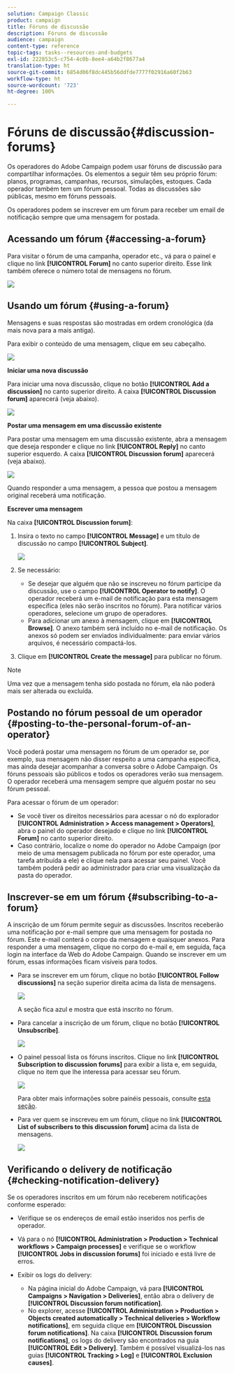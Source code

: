 ```yaml
---
solution: Campaign Classic
product: campaign
title: Fóruns de discussão
description: Fóruns de discussão
audience: campaign
content-type: reference
topic-tags: tasks--resources-and-budgets
exl-id: 222853c5-c754-4c0b-8ee4-a64b2f8677a4
translation-type: ht
source-git-commit: 6854d06f8dc445b56ddfde7777f02916a60f2b63
workflow-type: ht
source-wordcount: '723'
ht-degree: 100%

---
```


# Fóruns de discussão{#discussion-forums}

Os operadores do Adobe Campaign podem usar fóruns de discussão para compartilhar informações. Os elementos a seguir têm seu próprio fórum: planos, programas, campanhas, recursos, simulações, estoques. Cada operador também tem um fórum pessoal. Todas as discussões são públicas, mesmo em fóruns pessoais.

Os operadores podem se inscrever em um fórum para receber um email de notificação sempre que uma mensagem for postada.

## Acessando um fórum {#accessing-a-forum}

Para visitar o fórum de uma campanha, operador etc., vá para o painel e clique no link **[!UICONTROL Forum]** no canto superior direito. Esse link também oferece o número total de mensagens no fórum.

![](assets/mrm_forum_access_link.png)

## Usando um fórum {#using-a-forum}

Mensagens e suas respostas são mostradas em ordem cronológica (da mais nova para a mais antiga).

Para exibir o conteúdo de uma mensagem, clique em seu cabeçalho.

![](assets/mrm_forum_expand_msg.png)

**Iniciar uma nova discussão**

Para iniciar uma nova discussão, clique no botão **[!UICONTROL Add a discussion]** no canto superior direito. A caixa **[!UICONTROL Discussion forum]** aparecerá (veja abaixo).

![](assets/mrm_forum_new_thread.png)

**Postar uma mensagem em uma discussão existente**

Para postar uma mensagem em uma discussão existente, abra a mensagem que deseja responder e clique no link **[!UICONTROL Reply]** no canto superior esquerdo. A caixa **[!UICONTROL Discussion forum]** aparecerá (veja abaixo).

![](assets/mrm_forum_answer_msg.png)

Quando responder a uma mensagem, a pessoa que postou a mensagem original receberá uma notificação.

**Escrever uma mensagem**

Na caixa **[!UICONTROL Discussion forum]**:

1. Insira o texto no campo **[!UICONTROL Message]** e um título de discussão no campo **[!UICONTROL Subject]**.

   ![](assets/mrm_forum_edit_msg.png)

1. Se necessário:

   * Se desejar que alguém que não se inscreveu no fórum participe da discussão, use o campo **[!UICONTROL Operator to notify]**. O operador receberá um e-mail de notificação para esta mensagem específica (eles não serão inscritos no fórum). Para notificar vários operadores, selecione um grupo de operadores.
   * Para adicionar um anexo à mensagem, clique em **[!UICONTROL Browse]**. O anexo também será incluído no e-mail de notificação. Os anexos só podem ser enviados individualmente: para enviar vários arquivos, é necessário compactá-los.

1. Clique em **[!UICONTROL Create the message]** para publicar no fórum.

>[!NOTE]
>
>Uma vez que a mensagem tenha sido postada no fórum, ela não poderá mais ser alterada ou excluída.

## Postando no fórum pessoal de um operador {#posting-to-the-personal-forum-of-an-operator}

Você poderá postar uma mensagem no fórum de um operador se, por exemplo, sua mensagem não disser respeito a uma campanha específica, mas ainda desejar acompanhar a conversa sobre o Adobe Campaign. Os fóruns pessoais são públicos e todos os operadores verão sua mensagem. O operador receberá uma mensagem sempre que alguém postar no seu fórum pessoal.

Para acessar o fórum de um operador:

* Se você tiver os direitos necessários para acessar o nó do explorador **[!UICONTROL Administration > Access management > Operators]**, abra o painel do operador desejado e clique no link **[!UICONTROL Forum]** no canto superior direito.
* Caso contrário, localize o nome do operador no Adobe Campaign (por meio de uma mensagem publicada no fórum por este operador, uma tarefa atribuída a ele) e clique nela para acessar seu painel. Você também poderá pedir ao administrador para criar uma visualização da pasta do operador.

## Inscrever-se em um fórum {#subscribing-to-a-forum}

A inscrição de um fórum permite seguir as discussões. Inscritos receberão uma notificação por e-mail sempre que uma mensagem for postada no fórum. Este e-mail conterá o corpo da mensagem e quaisquer anexos. Para responder a uma mensagem, clique no corpo do e-mail e, em seguida, faça login na interface da Web do Adobe Campaign. Quando se inscrever em um fórum, essas informações ficam visíveis para todos.

* Para se inscrever em um fórum, clique no botão **[!UICONTROL Follow discussions]** na seção superior direita acima da lista de mensagens.

   ![](assets/mrm_forum_subscribe.png)

   A seção fica azul e mostra que está inscrito no fórum.

* Para cancelar a inscrição de um fórum, clique no botão **[!UICONTROL Unsubscribe]**.

   ![](assets/mrm_forum_unsubscribe.png)

* O painel pessoal lista os fóruns inscritos. Clique no link **[!UICONTROL Subscription to discussion forums]** para exibir a lista e, em seguida, clique no item que lhe interessa para acessar seu fórum.

   ![](assets/platform_dashboard_operator_subscr_forums.png)

   Para obter mais informações sobre painéis pessoais, consulte [esta seção](../../platform/using/access-management-operators.md).

* Para ver quem se inscreveu em um fórum, clique no link **[!UICONTROL List of subscribers to this discussion forum]** acima da lista de mensagens.

   ![](assets/mrm_forum_subscribers.png)

## Verificando o delivery de notificação {#checking-notification-delivery}

Se os operadores inscritos em um fórum não receberem notificações conforme esperado:

* Verifique se os endereços de email estão inseridos nos perfis de operador.
* Vá para o nó **[!UICONTROL Administration > Production > Technical workflows > Campaign processes]** e verifique se o workflow **[!UICONTROL Jobs in discussion forums]** foi iniciado e está livre de erros.
* Exibir os logs do delivery:

   * Na página inicial do Adobe Campaign, vá para **[!UICONTROL Campaigns > Navigation > Deliveries]**, então abra o delivery de **[!UICONTROL Discussion forum notification]**.
   * No explorer, acesse **[!UICONTROL Administration > Production > Objects created automatically > Technical deliveries > Workflow notifications]**, em seguida clique em **[!UICONTROL Discussion forum notifications]**.
   Na caixa **[!UICONTROL Discussion forum notifications]**, os logs do delivery são encontrados na guia **[!UICONTROL Edit > Delivery]**. Também é possível visualizá-los nas guias **[!UICONTROL Tracking > Log]** e **[!UICONTROL Exclusion causes]**.
